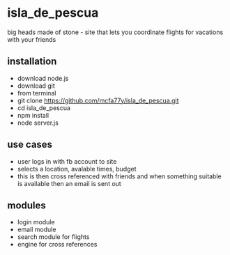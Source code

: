 # isla_de_pescua
big heads made of stone - site that lets you coordinate flights for vacations with your friends

## installation
* download node.js
* download git
* from terminal
* git clone https://github.com/mcfa77y/isla_de_pescua.git
* cd isla_de_pescua
* npm install
* node server.js

## use cases
* user logs in with fb account to site
 * selects a location, avalable times, budget
* this is then cross referenced with friends and when something suitable is available then an email is sent out

## modules
* login module
* email module
* search module for flights
* engine for cross references
